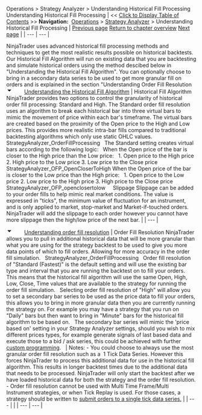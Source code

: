 ﻿
Operations \> Strategy Analyzer \> Understanding Historical Fill Processing
Understanding Historical Fill Processing
| \<\< [Click to Display Table of Contents](understanding_historical_fill_.md) \>\> **Navigation:**     [Operations](operations-1.md) \> [Strategy Analyzer](strategy_analyzer-1.md) \> Understanding Historical Fill Processing | [Previous page](ai-generate-1.md) [Return to chapter overview](strategy_analyzer-1.md) [Next page](basket_test-1.md) |
| --- | --- |

NinjaTrader uses advanced historical fill processing methods and techniques to get the most realistic results possible on historical backtests. 
 
Our Historical Fill Algorithm will run on existing data that you are backtesting and simulate historical orders using the method descibed below in "Understanding the Historical Fill Algorithm". You can optionally choose to bring in a secondary data series to be used to get more granular fill on orders and is explained in the section "Understanding Order Fill Resolution
![tog_minus](tog_minus-1.gif)        [Understanding the Historical Fill Algorithm](javascript:HMToggle('toggle','UnderstandingTheHistoricalFillAlgorithm','UnderstandingTheHistoricalFillAlgorithm_ICON'))
| Historical Fill Algorithm NinjaTrader provides two options to control the granularity of historical order fill processing: Standard and High. The Standard order fill resolution uses an algorithm to break each historical bar into three virtual bars to mimic the movement of price within each bar's timeframe. The virtual bars are created based on the proximity of the Open price to the High and Low prices. This provides more realistic intra\-bar fills compared to traditional backtesting algorithms which only use static OHLC values.   StrategyAnalyzer_OrderFillProcessing   The Standard setting creates virtual bars according to the following logic:   When the Open price of the bar is closer to the High price than the Low price:   1\. Open price to the High price  2\. High price to the Low price 3\. Low price to the Close price StrategyAnalyzer_OFP_OpenCloserToHigh When the Open price of the bar is closer to the Low price than the High price:   1\. Open price to the Low price  2\. Low price to the High price 3\. High price to the Close price StrategyAnalyzer_OFP_openclosertolow     Slippage Slippage can be added to your order fills to help mimic real market conditions. The value is expressed in "ticks", the minimum value of fluctuation for an instrument, and is only applied to market, stop\-market and Market\-if\-touched orders. NinjaTrader will add the slippage to each order however you cannot have more slippage then the high/low price of the next bar. |
| --- |

![tog_minus](tog_minus-1.gif)        [Understanding order fill resolution](javascript:HMToggle('toggle','UnderstandingOrderFillResolution','UnderstandingOrderFillResolution_ICON'))
| Order Fill Resolution NinjaTrader allows you to pull in additional historical data that will be more granular than what you are using for the strategy backtest to be used to give you more data points of which to fill orders. Allowing for more accuracy in the order fill simulation.    StrategyAnalyzer_OrderFillProcessing   Order fill resolution of "Standard (Fastest)" is the default setting and will use the existing bar type and interval that you are running the backtest on to fill your orders. This means that the historical fill algorithm will use the same Open, High, Low, Close, Time values that are available to the strategy for running the order fill simulation.    Selecting order fill resolution of "High" will allow you to set a secondary bar series to be used as the price data to fill your orders, this allows you to bring in more granular data then you are currently running the strategy on. For example you may have a strategy that you run on "Daily" bars but then want to bring in "Minute" bars for the historical fill algorithm to be based on.    The secondary bar series will mimic the 'price based on' setting in your Strategy Analyzer settings, should you wish to mix different prices types, for example generate signals of last based data and execute those to a bid / ask series, this could be achieved with further [custom programming](using_historical_bid_ask_serie-1.md).      | Notes:  - You could choose to always use the most granular order fill resolution such as a  1 Tick Data Series. However this forces NinjaTrader to process this additional data for use in the historical fill algorithm. This results in longer backtest times due to the additional data that needs to be processed. NinjaTrader will only start the backtest after we have loaded historical data for both the strategy and the order fill resolution. - Order fill resolution cannot be used with Multi Time Frame/Multi Instrument strategies, or when Tick Replay is used. For those cases, a strategy should be written to [submit orders to a single tick data series.](backtesting_ninjascript_strate-1.md) | | --- | |
| --- | --- |

